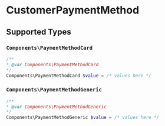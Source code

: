 # CustomerPaymentMethod


## Supported Types

### `Components\PaymentMethodCard`

```php
/**
* @var Components\PaymentMethodCard
*/
Components\PaymentMethodCard $value = /* values here */
```

### `Components\PaymentMethodGeneric`

```php
/**
* @var Components\PaymentMethodGeneric
*/
Components\PaymentMethodGeneric $value = /* values here */
```

